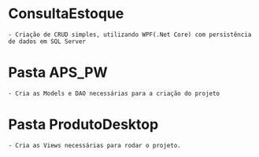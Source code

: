 # ConsultaEstoque
	- Criação de CRUD simples, utilizando WPF(.Net Core) com persistência de dados em SQL Server

# Pasta APS_PW
	- Cria as Models e DAO necessárias para a criação do projeto

 # Pasta ProdutoDesktop
	- Cria as Views necessárias para rodar o projeto.
